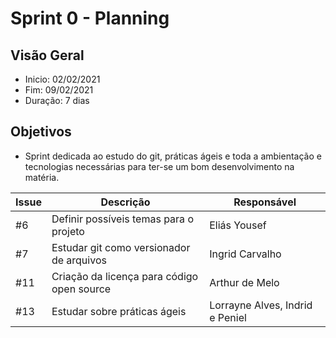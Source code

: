 # Sprint 0 - Planning

## Visão Geral 
* Inicio: 02/02/2021
* Fim: 09/02/2021
* Duração: 7 dias

## Objetivos

* Sprint dedicada ao estudo do git, práticas ágeis e toda a ambientação e tecnologias necessárias para ter-se um bom desenvolvimento na matéria.


Issue | Descrição | Responsável
---|---|---
#6 | Definir possíveis temas para o projeto | Eliás Yousef
#7 |Estudar git como versionador de arquivos | Ingrid Carvalho
#11 | Criação da licença para código open source | Arthur de Melo
#13 | Estudar sobre práticas ágeis | Lorrayne Alves, Indrid e Peniel

